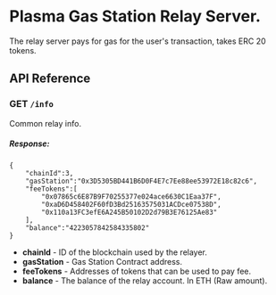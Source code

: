 # Plasma Gas Station Relay Server.
The relay server pays for gas for the user's transaction, takes ERC 20 tokens.

## API Reference

### GET `/info`
Common relay info.
##### Response:
```
{
    "chainId":3,
    "gasStation":"0x3D5305BD441B6D0F4E7c7Ee88ee53972E18c82c6",
    "feeTokens":[
        "0x07865c6E87B9F70255377e024ace6630C1Eaa37F",
        "0xaD6D458402F60fD3Bd25163575031ACDce07538D",
        "0x110a13FC3efE6A245B50102D2d79B3E76125Ae83"
    ],
    "balance":"4223057842584335802"
}
```
- **chainId** - ID of the blockchain used by the relayer.
- **gasStation** - Gas Station Contract address.
- **feeTokens** - Addresses of tokens that can be used to pay fee.
- **balance** - The balance of the relay account. In ETH (Raw amount).
